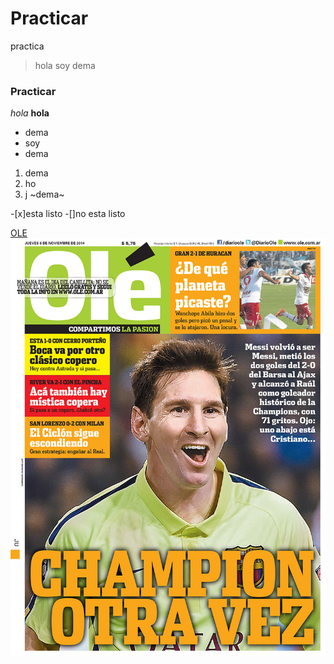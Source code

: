 # Practicar
practica
> hola soy dema
### Practicar
*hola*
**hola**
* dema
* soy
* dema

1. dema
2. ho
3. j 
~dema~

-[x]esta listo
-[]no esta listo


[OLE](https://www.ole.com.ar/)
![OLE IMG](ole.jpg)
